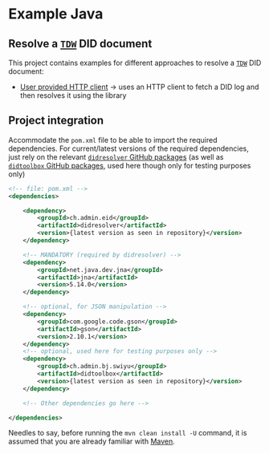 # Example Java

## Resolve a [`TDW`](https://identity.foundation/didwebvh/v0.3) DID document

This project contains examples for different approaches to resolve a [`TDW`](https://identity.foundation/didwebvh/v0.3) DID document:
- [User provided HTTP client](/example-java/src/main/java/org/examples/ExampleWithHttpClient.java) -> uses an HTTP client to fetch a DID log and then resolves it using the library

## Project integration

Accommodate the `pom.xml` file to be able to import the required dependencies.
For current/latest versions of the required dependencies, just rely on the relevant [`didresolver` GitHub packages](https://github.com/swiyu-admin-ch/didresolver-kotlin/packages/2414675) (as well as [`didtoolbox` GitHub packages](https://github.com/swiyu-admin-ch/didtoolbox-java/packages/2420331), used here though only for testing purposes only)
```xml
<!-- file: pom.xml -->
<dependencies>

    <dependency>
        <groupId>ch.admin.eid</groupId>
        <artifactId>didresolver</artifactId>
        <version>{latest version as seen in repository}</version>
    </dependency>

    <!-- MANDATORY (required by didresolver) -->
    <dependency>
        <groupId>net.java.dev.jna</groupId>
        <artifactId>jna</artifactId>
        <version>5.14.0</version>
    </dependency>

    <!-- optional, for JSON manipulation -->
    <dependency>
        <groupId>com.google.code.gson</groupId>
        <artifactId>gson</artifactId>
        <version>2.10.1</version>
    </dependency>
    <!-- optional, used here for testing purposes only -->
    <dependency>
        <groupId>ch.admin.bj.swiyu</groupId>
        <artifactId>didtoolbox</artifactId>
        <version>{latest version as seen in repository}</version>
    </dependency>

    <!-- Other dependencies go here -->

</dependencies>
```

Needles to say, before running the `mvn clean install -U` command, it is assumed that you are already familiar with [Maven](https://docs.github.com/articles/configuring-apache-maven-for-use-with-github-package-registry).
